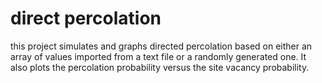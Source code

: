 # direct percolation
this project simulates and graphs directed percolation based on either an array of values imported from a text file or a randomly generated one. It also plots the percolation probability versus the site vacancy probability.
